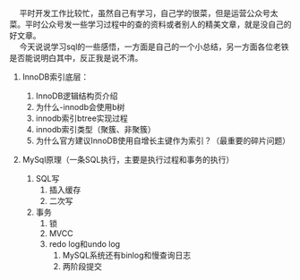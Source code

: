 &emsp; 平时开发工作比较忙，虽然自己有学习，自己学的很菜，但是运营公众号太菜。平时公众号发一些学习过程中的查的资料或者别人的精美文章，就是没自己的好文章。   
&emsp; 今天说说学习sql的一些感悟，一方面是自己的一个小总结，另一方面各位老铁是否能说明白其中，反正我是说不清。  

1. InnoDB索引底层：
    1. InnoDB逻辑结构页介绍  
    2. 为什么-innodb会使用b树
    3. innodb索引btree实现过程
    4. innodb索引类型（聚簇、非聚簇）  
    5. 为什么官方建议InnoDB使用自增长主键作为索引？（最重要的碎片问题）

2. MySql原理（一条SQL执行，主要是执行过程和事务的执行）  
    1. SQL写  
        1. 插入缓存
        2. 二次写
    2. 事务  
        1. 锁
        2. MVCC
        3. redo log和undo log
            1. MySQL系统还有binlog和慢查询日志
            2. 两阶段提交

<!-- 
表中数据很大：
    1. 修改表结构
    2. 删除数据

MySQL 在并发场景下会遇到的问题及解决方案～ 
https://mp.weixin.qq.com/s/tFiTv7a8VFvU-paghtGkcw
-->

<!-- 
再见了，收费的Navicat。 
https://mp.weixin.qq.com/s/PSx1ppNjhYpxnWGFPzZTAw
-->
